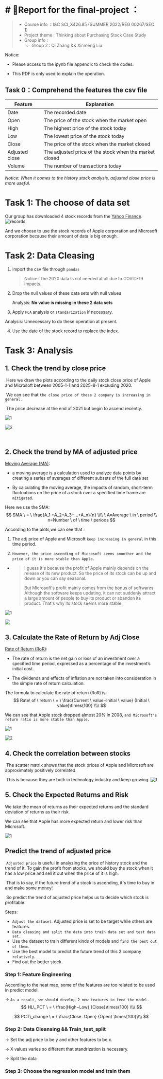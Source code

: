 # # :book:Report for the final-project ：

> + Course info ：I&C SCI_X426.85 (SUMMER 2022/REG 00267/SEC 1)
> + Project theme : Thinking about Purchasing Stock  Case Study
> + Group info :
>   + Group 2 : Qi Zhang && Xinmeng Liu

Notice: 

+ Please access to the ipynb file appendix to check the codes.

+ This PDF is only used to explain the operation.

  

## Task 0：Comprehend the features the csv file

 

| Feature        | Explanation                                            |
| -------------- | ------------------------------------------------------ |
| Date           | The recorded date                                      |
| Open           | The price of the stock when the market open            |
| High           | The highest price of the stock today                   |
| Low            | The lowest price of the stock today                    |
| Close          | The price of the stock when the market closed          |
| Adjusted close | The adjusted price of the stock when the market closed |
| Volume         | The number of transactions today                       |

*Notice: When it comes to the history stock analysis, adjusted close price is more useful.*



# Task 1: The choose of data set 

Our group has downloaded 4 stock records from the [Yahoo Finance](https://www.yahoo.com/author/yahoo-finance). ![records](README.assets/records.png)

And we choose to use the stock records of Apple corporation and Microsoft corporation because their amount of data is big enough.



# Task 2: Data Cleasing

1. Import the csv file through `pandas`

   > Notice: The 2020 data is not needed at all due to COVID-19 impacts.

2. Drop the null values of these data sets with null values

   Analysis: **No value is missing in these 2 data sets**

3.  Apply `PCA` analysis or `standarization` if necessary.

   Analysis: Unnecessary to do these operation at present.
   
4. Use the date of the stock record to replace the index. 

# Task 3: Analysis

## 1. Check the trend by close price

​	Here we draw the plots according to the daily stock close price of Apple and Microsoft between 2005-1-1 and 2025-8-1 excluding 2020.

​	We can see that `the close price of these 2 company is increasing in general. ` 

​	The price decrease at the end of 2021 but begin to ascend recently.

![1](README.assets/1-16601255150365.png)

![2](README.assets/2-16601255282457.png)

​	

## 2. Check the trend by MA of adjusted price

[Moving Average (MA)](https://www.investopedia.com/terms/m/movingaverage.asp):  

+ a moving average is a calculation used to analyze data points by creating a series of averages of different subsets of the full data set

+ By calculating the moving average, the impacts of random, short-term fluctuations on the price of a stock over a specified time frame are `mitigated`.

Here we use the SMA:
$$
SMA \ = \ \frac{A_1 +A_2+A_3+...+A_n}{n} \\\\
\ A=Average \ in \ period 
\\
n=Number \ of \ time \  periods
$$

According to the plots,we can see that :

1. The adj price of Apple and Microsoft `keep increasing in general` in this time period. 

2. `However, the price ascending of Microsoft seems smoother and the price of it is more stable than Apple`. 

+ > I guess it's because the profit of Apple mainly depends on the release of its new product. So the price of its stock can be up and down or you can say seasonal.
  >
  >  But Microsoft's profit mainly comes from the bonus of softwares. Although the software keeps updating, it can not suddenly attract a large amount of people to buy its product or abandon its product. That's why its stock seems more stable. 

![1](README.assets/1-16601265589119.png)

![](README.assets/2-166012657513311.png)

## 3. Calculate the Rate of Return by Adj Close
[Rate of Return (RoR)](https://www.investopedia.com/terms/r/rateofreturn.asp):

+ The rate of return is the net gain or loss of an investment over a specified time period, expressed as a percentage of the investment’s initial cost.

+ The dividends and effects of inflation are not taken into consideration in the simple rate of return calculation.

The formula to calculate the rate of return (RoR) is:
$$
Rate\ of \ return \ = \ \frac{Current \ value−Initial \ value} {Initial \ value}\times{100} \\\\
$$

We can see that Apple stock dropped almost 20% in 2008, ` and Microsoft's return ratio is more stable than Apple. ` 

![1](README.assets/Apple-RoR.png)

![2](README.assets/MS-RoR.png)

## 4. Check the correlation between stocks
​	The scatter matrix shows that the stock prices of Apple and Microsoft are approximately positively correlated. 

​	This is because they are both in technology industry and keep growing.
![1](README.assets/correlation.png)

## 5. Check the Expected Returns and Risk
   We take the mean of returns as their expected returns and the standard deviation of returns as their risk.

   We can see that Apple has more expected return and lower risk than Microsoft.

![1](README.assets/return_risk.png)



## Predict the trend of adjusted price

​	`Adjusted price` is useful in analyzing the price of history stock and the trend of it. To gain the profit from stocks, we should buy the stock when it has a low price and sell it out when the price of it is high. 

​	That is to say, if the future trend of a stock is  ascending, it's time to buy in and make some money!

​	So predict the trend of adjusted price helps us to decide which stock is profitable. 

Steps:

+ `Adjust the dataset`.  Adjusted price is set to be target while others are features.
+ `Data cleasing and split the data into train data set and test data set.`
+ Use the dataset to train different kinds of models and `find the best out of them`.
+ Use the best model to predict the future trend of this 2 company `relatively`.
+ Find out the better stock.

### Step 1: Feature Engineering

According to the heat map, some of the features are too related to be used in predict model. 

-> `As a result, we should develop 2 new features to feed the model.` 
$$
HL\_PCT \ = \ \frac{High−Low} {Close}\times{100} \\\\
$$

$$
PCT\_change \ = \ \frac{Close−Open} {Open} \times{100}\\\\
$$

### Step 2: Data Cleansing && Train_test_split

-> Set the adj price to be y and other features to be x.

-> X values varies so different that standrization is necessary.

-> Split the data

 

### Step 3: Choose the regression model and train them

 

